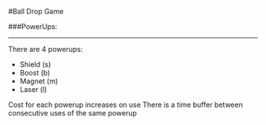 #Ball Drop Game


###PowerUps:
<hr>

There are 4 powerups:

  - Shield (s)
  - Boost (b)
  - Magnet (m)
  - Laser (l)
  
Cost for each powerup increases on use
There is a time buffer between consecutive uses of the same powerup
